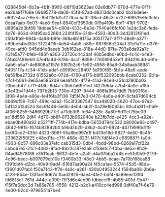 028845d4-0b3a-4b1f-8990-b8f19d3623ae
02e6db77-970d-477e-91f1-ea26a9f7f68e
09b95778-da08-45f8-87ad-d8313dc0cab2
0b2bde6e-d632-4ca7-9e7c-85ff150d1cf2
0bcc5a3f-38cd-46c3-b727-69979e9d3c5b
0caa7aab-9e03-4ae8-9eaf-8540cf3550dc
0f9a410b-8bf1-41b1-9702-d895a2d3bf89
19ddee54-c80d-433c-8e3d-7540a46fcf60
1e2dc3a6-feda-4d76-963d-91d95ba0266d
224f415e-314b-4583-80d3-3dd2813f81ed
250a1fa9-694b-4a98-b9fe-368a6b19175a
305177a7-3f7f-48e9-a377-c80be54bd30d
31224f15-4d54-4ab5-b89e-897856e204a1
31c9a11e-d376-49ce-afd0-945dd4d8aeeb
3db162ae-818a-44d0-87fa-793a8da92a7c
431e5a77-bfeb-486f-a363-23726c442daf
46b5edbd-e0bd-4c4c-b4e3-f74a87486eb9
47e41a44-878b-4acf-9899-776089453eff
49429c4d-a6fa-4ab6-a5a7-4e8808a7157d
5167b2c6-1e92-4958-85a8-34b8aab38981
5405117a-fc34-41eb-adaf-c8999dc28407
5d190f85-5b1a-48a6-aede-0a59fbe2732d
61552a6c-072d-4760-a175-b9f532093bbb
6cab0352-6b1a-47c1-b061-3e65ae5852d9
6ea9f4fc-4f79-41a3-94e3-a51cd290bb03
70becb47-c7f1-4f8b-8d4c-c3b57a69e1ed
742756da-a7b4-4a0e-a18b-e3e43b41d44c
797b2b13-730e-4297-9444-488fa95e7dd5
7bb93f8d-3f08-4a4a-a66e-1e4f6fa3f138
7d5f47e3-0476-4a6e-a40f-6cfa67d604cb
8b69df59-7c67-499c-a2a2-15c3f3367547
8ca48020-4820-47ce-97e3-54142b12d524
8dc9f446-5e0b-4e04-ab2f-0a29e18065bc
93c4b8f1-d1a9-4f06-8255-5466929b77c1
a71db3f8-fc64-428c-8a80-5d11cf75be09
ac18d558-2df4-4d70-bb8f-0733b962040e
b23fb7dd-e425-4cc3-a92e-ebae0b480a92
b531f1ff-774b-417e-bdba-5655d794c532
b8006e83-c497-4642-9815-f674b82842b0
b9bd3b29-d8b2-4c41-9824-44719990d1f9
bc0f0cd2-43fd-4323-8061-55a8bc997e1f
bd33e19d-9827-4e50-8c45-233622f50f25
c48cd1fa-c71f-468e-823f-f417c7d8f4c0
c989887f-fa0d-4963-8c57-896c03e37efc
cab315d3-0db4-4bdd-98bd-0269a17cf22a
cbbd67e5-21c1-4062-9fad-8622c187e2a9
cf58efc7-f0ba-4e5a-8fc9-04adf4978f88
e3511eab-8632-4efe-a2a0-d4a97bba2d45
ee51d0b9-2f79-4c96-becc-b097879cb10e
f3460b33-48c0-4bb5-bcae-7a70b168ca88
f391cbf4-d2bc-40e9-9ad4-616d7aa90a24
f45ca1ae-5574-45d5-98da-f3601d07fab1
f50a7143-ff7d-4a0c-a261-420b04953244
f584ba08-2b6a-4123-854e-133fae18d67d
fbad2925-6ae4-4fe2-bdf4-6a99eec13ff4
fd6815cf-761d-444e-a090-7ff3d6c4eb90
fdbbcef6-4b85-401d-9b47-f15f7e6dcc3d
7a85e785-4558-4212-b2c1-a410cc4ed998
0df40e7f-6e79-4e00-92c0-9798541a7be4
